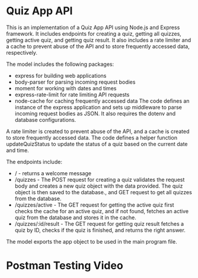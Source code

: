 # Quiz App API

This is an implementation of a Quiz App API using Node.js and Express framework. It includes endpoints for creating a quiz, getting all quizzes, getting active quiz, and getting quiz result. It also includes a rate limiter and a cache to prevent abuse of the API and to store frequently accessed data, respectively.

The model includes the following packages:

- express for building web applications
- body-parser for parsing incoming request bodies
- moment for working with dates and times
- express-rate-limit for rate limiting API requests
- node-cache for caching frequently accessed data
The code defines an instance of the express application and sets up middleware to parse incoming request bodies as JSON. It also requires the dotenv and database configurations.

A rate limiter is created to prevent abuse of the API, and a cache is created to store frequently accessed data. The code defines a helper function updateQuizStatus to update the status of a quiz based on the current date and time.

The endpoints include:

- / - returns a welcome message
- /quizzes - The POST request for creating a quiz validates the request body and creates a new quiz object with the data provided. The quiz object is then saved to the   database., and GET request to get all quizzes from the database.
- /quizzes/active - The GET request for getting the active quiz first checks the cache for an active quiz, and if not found, fetches an active quiz from the database and stores it in the cache.
- /quizzes/:id/result - The GET request for getting quiz result fetches a quiz by ID, checks if the quiz is finished, and returns the right answer.


The model exports the app object to be used in the main program file.

# Postman Testing Video

